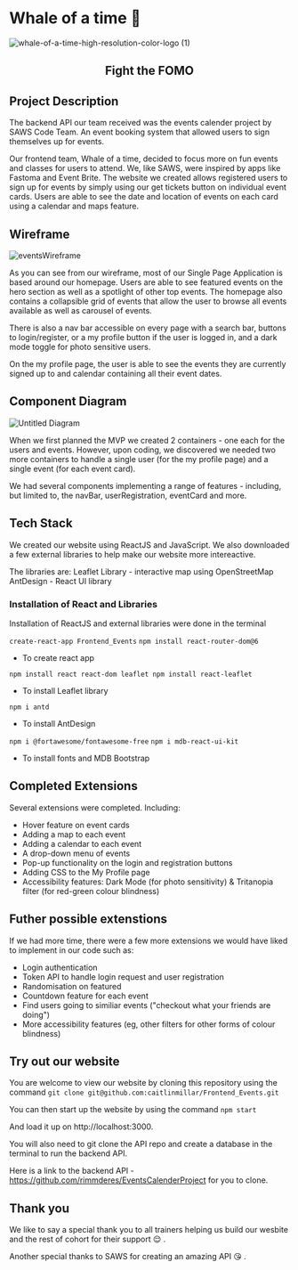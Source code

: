 # Whale of a time :whale:

![whale-of-a-time-high-resolution-color-logo (1)](https://user-images.githubusercontent.com/110283546/216348369-d091364f-93bd-4a03-a7c3-65ad11647f31.png)


<h2 align="center">Fight the FOMO</h2>

## Project Description

The backend API our team received was the events calender project by SAWS Code Team. An event booking system that allowed users to sign themselves up for events.

Our frontend team, Whale of a time, decided to focus more on fun events and classes for users to attend. We, like SAWS, were inspired by apps like Fastoma and Event Brite. The website we created allows registered users to sign up for events by simply using our get tickets button on individual event cards. Users are able to see the date and location of events on each card using a calendar and maps feature.


## Wireframe

![eventsWireframe](https://user-images.githubusercontent.com/110283546/216356338-c00aca08-4872-41fb-90ff-c37f062856c1.jpg)


As you can see from our wireframe, most of our Single Page Application is based around our homepage. Users are able to see featured events on the hero section as well as a spotlight of other top events. The homepage also contains a collapsible grid of events that allow the user to browse all events available as well as carousel of events.

There is also a nav bar accessible on every page with a search bar, buttons to login/register, or a my profile button if the user is logged in, and a dark mode toggle for photo sensitive users. 

On the my profile page, the user is able to see the events they are currently signed up to and calendar containing all their event dates.


## Component Diagram
![Untitled Diagram](https://user-images.githubusercontent.com/110283546/216561901-db7a5867-b03b-4597-a0ae-078fcfd2616c.jpg)

When we first planned the MVP we created 2 containers - one each for the users and events. However, upon coding, we discovered we needed two more containers to handle a single user (for the my profile page) and a single event (for each event card).


We had several components implementing a range of features - including, but limited to, the navBar, userRegistration, eventCard and more.


## Tech Stack

We created our website using ReactJS and JavaScript. We also downloaded a few external libraries to help make our website more intereactive.

The libraries are:
Leaflet Library - interactive map using OpenStreetMap
AntDesign - React UI library

### Installation of React and Libraries
Installation of ReactJS and external libraries were done in the terminal

`create-react-app Frontend_Events`
`npm install react-router-dom@6`
- To create react app

`npm install react react-dom leaflet
npm install react-leaflet`
- To install Leaflet library

`npm i antd`
- To install AntDesign

`npm i @fortawesome/fontawesome-free`
`npm i mdb-react-ui-kit`
- To install fonts and MDB Bootstrap 

## Completed Extensions

Several extensions were completed. Including:
- Hover feature on event cards
- Adding a map to each event
- Adding a calendar to each event
- A drop-down menu of events
- Pop-up functionality on the login and registration buttons
- Adding CSS to the My Profile page
- Accessibility features: Dark Mode (for photo sensitivity) & Tritanopia filter (for red-green colour blindness)

## Futher possible extenstions

If we had more time, there were a few more extensions we would have liked to implement in our code such as:
- Login authentication
- Token API to handle login request and user registration
- Randomisation on featured
- Countdown feature for each event
- Find users going to similiar events ("checkout what your friends are doing")
- More accessibility features (eg, other filters for other forms of colour blindness)



## Try out our website
You are welcome to view our website by cloning this repository using the command
`git clone git@github.com:caitlinmillar/Frontend_Events.git`

You can then start up the website by using the command
`npm start`

And load it up on http://localhost:3000.

You will also need to git clone the API repo and create a database in the terminal to run the backend API.

Here is a link to the backend API - https://github.com/rimmderes/EventsCalenderProject for you to clone.

## Thank you

We like to say a special thank you to all trainers helping us build our wesbite and the rest of cohort for their support :relieved: .

Another special thanks to SAWS for creating an amazing API :kissing_heart: .
